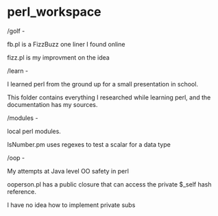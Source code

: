 perl_workspace
==============

/golf -

  fb.pl is a FizzBuzz one liner I found online
  
  fizz.pl is my improvment on the idea

/learn -

  I learned perl from the ground up for a small presentation in school.
  
  This folder contains everything I researched while learning perl, and the documentation has my sources.
  
/modules -

  local perl modules.
  
  IsNumber.pm uses regexes to test a scalar for a data type

/oop -

  My attempts at Java level OO safety in perl
  
  ooperson.pl has a public closure that can access the private $_self hash reference. 
  
  I have no idea how to implement private subs
